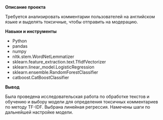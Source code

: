 
**Описание проекта**

Требуется анализировать комментарии пользователей на английском языке и выделять токсичные, чтобы отправить на модерацию.

**Навыки и инструменты**

- Python
- pandas
- numpy
- nltk.stem.WordNetLemmatizer
- sklearn.feature_extraction.text.TfidfVectorizer
- sklearn.linear_model.LogisticRegression
- sklearn.ensemble.RandomForestClassifier
- catboost.CatBoostClassifier

**Вывод**

Была проведена исследовательская работа по обработке текстов и обучению и выбору модели для определения токсичных комментариев по методу TF-IDF. Выбрана линейная регрессия. Намечены шаги по дальнейшей настройке модели.

